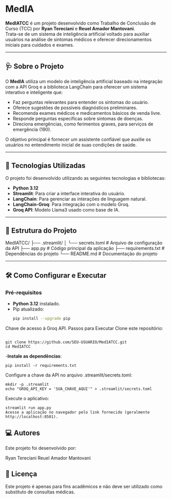 # MedIA

**MedIATCC** é um projeto desenvolvido como Trabalho de Conclusão de Curso (TCC) por **Ryan Tereciani** e **Reuel Amador Mantovani**.  
Trata-se de um sistema de inteligência artificial voltado para auxiliar usuários na análise de sintomas médicos e oferecer direcionamentos iniciais para cuidados e exames.

---

## 🩺 **Sobre o Projeto**

O **MedIA** utiliza um modelo de inteligência artificial baseado na integração com a API Groq e a biblioteca LangChain para oferecer um sistema interativo e inteligente que:

- Faz perguntas relevantes para entender os sintomas do usuário.
- Oferece sugestões de possíveis diagnósticos preliminares.
- Recomenda exames médicos e medicamentos básicos de venda livre.
- Responde perguntas específicas sobre sintomas de doenças.
- Direciona emergências, como ferimentos graves, para serviços de emergência (190).

O objetivo principal é fornecer um assistente confiável que auxilie os usuários no entendimento inicial de suas condições de saúde.

---

## 🚀 **Tecnologias Utilizadas**

O projeto foi desenvolvido utilizando as seguintes tecnologias e bibliotecas:

- **Python 3.12**
- **Streamlit**: Para criar a interface interativa do usuário.
- **LangChain**: Para gerenciar as interações de linguagem natural.
- **LangChain-Groq**: Para integração com o modelo Groq.
- **Groq API**: Modelo Llama3 usado como base de IA.

---

## 📂 **Estrutura do Projeto**

MedIATCC/
├── .streamlit/
│   └── secrets.toml        # Arquivo de configuração da API
├── app.py                  # Código principal da aplicação
├── requirements.txt        # Dependências do projeto
└── README.md               # Documentação do projeto




---

## 🛠️ **Como Configurar e Executar**

### Pré-requisitos

- **Python 3.12** instalado.
- Pip atualizado:
  ```bash
  pip install --upgrade pip
Chave de acesso à Groq API.
Passos para Executar
Clone este repositório:

```

git clone https://github.com/SEU-USUARIO/MedIATCC.git
cd MedIATCC
```
-**Instale as dependências**:

```
pip install -r requirements.txt
```
Configure a chave da API no arquivo .streamlit/secrets.toml:

```
mkdir -p .streamlit
echo "GROQ_API_KEY = 'SUA_CHAVE_AQUI'" > .streamlit/secrets.toml
```
Execute o aplicativo:

```
streamlit run app.py
Acesse a aplicação no navegador pelo link fornecido (geralmente http://localhost:8501).
```

## 💻 **Autores**
Este projeto foi desenvolvido por:

Ryan Tereciani
Reuel Amador Mantovani

## 📜 **Licença**
Este projeto é apenas para fins acadêmicos e não deve ser utilizado como substituto de consultas médicas.

